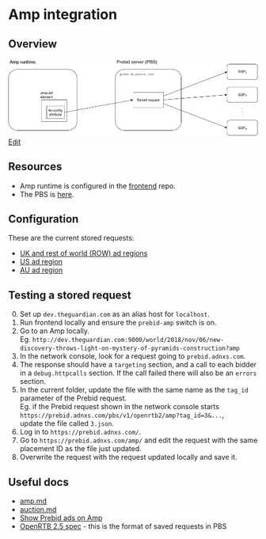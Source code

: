 # Amp integration

## Overview

![Diagram](Amp.png)  
<a href="https://www.draw.io/#Uhttps%3A%2F%2Fgithub.com%2Fguardian%2Fprebid-server%2Famp%2FAmp.png" target="_blank">Edit</a>

## Resources
* Amp runtime is configured in the [frontend](https://github.com/guardian/frontend) repo.
* The PBS is [here](https://prebid.adnxs.com/).

## Configuration
These are the current stored requests:
* [UK and rest of world (ROW) ad regions](4.json)
* [US ad region](7.json)
* [AU ad region](6.json)

## Testing a stored request
0. Set up `dev.theguardian.com` as an alias host for `localhost`.
0. Run frontend locally and ensure the `prebid-amp` switch is on.
0. Go to an Amp locally.  
   Eg. `http://dev.theguardian.com:9000/world/2018/nov/06/new-discovery-throws-light-on-mystery-of-pyramids-construction?amp`
0. In the network console, look for a request going to `prebid.adnxs.com`.
0. The response should have a `targeting` section, and a call to each bidder in a `debug.httpcalls` section.  If the call failed there will also be an `errors` section.
0. In the current folder, update the file with the same name as the `tag_id` parameter of the Prebid request.  
   Eg. if the Prebid request shown in the network console starts `https://prebid.adnxs.com/pbs/v1/openrtb2/amp?tag_id=3&...`,  
   update the file called `3.json`.
0. Log in to `https://prebid.adnxs.com/`.
0. Go to `https://prebid.adnxs.com/amp/` and edit the request with the same placement ID as the file just updated.
0. Overwrite the request with the request updated locally and save it.

## Useful docs
* [amp.md](../docs/endpoints/openrtb2/amp.md)
* [auction.md](../docs/endpoints/openrtb2/auction.md)
* [Show Prebid ads on Amp](http://prebid.org/dev-docs/show-prebid-ads-on-amp-pages.html)
* [OpenRTB 2.5 spec](https://www.iab.com/wp-content/uploads/2016/03/OpenRTB-API-Specification-Version-2-5-FINAL.pdf) - this is the format of saved requests in PBS
